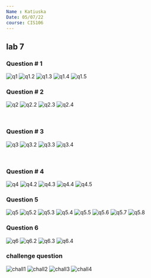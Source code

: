 ```yaml
---
Name : Katiuska
Date: 05/07/22
course: CIS106
---
```


## lab 7

### Question # 1
![q1](q1.1.png)
![q1.2](q1.2.png)
![q1.3](q1.3.png)
![q1.4](q1.4.png)
![q1.5](q1.5.png)
<br>

### Question # 2
![q2](q2.1.png)
![q2.2](q2.2.png)
![q2.3](q2.3.png)
![q2.4](q2.4.png)

<br>

### Question # 3
![q3](q3.1.png)
![q3.2](q3.2.png)
![q3.3](q3.3.png)
![q3.4](q3.4.png)

<br>


### Question # 4
![q4](q4.1.png)
![q4.2](q4.2.png)
![q4.3](q4.3.png)
![q4.4](q4.4.png)
![q4.5](q4.5.png)
<br>

### Question 5
![q5](q5.1.png)
![q5.2](q5.2.png)
![q5.3](q5.3.png)
![q5.4](q5.4.png)
![q5.5](q5.5.png)
![q5.6](q.5.6.png)
![q5.7](q.5.7.png)
![q5.8](q5.8notsure.png)
<br>

### Question 6
![q6](q6.1.png)
![q6.2](q6.2.png)
![q6.3](q.6.3.png)
![q6.4](q6.4.png)
<br>

### challenge question
![chall1](challengeq1.png)
![chall2](challengeq2.png)
![chall3](challengeq3.png)
![chall4](challengeq4.png)